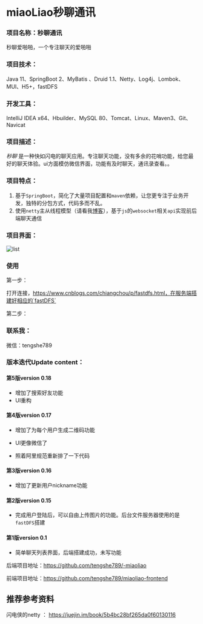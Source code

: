 # miaoLiao秒聊通讯

### 项目名称：秒聊通讯

秒聊爱啪啪，一个专注聊天的爱啪啪

### 项目技术：

Java 11、SpringBoot 2、MyBatis 、Druid 1.1、Netty、Log4j、Lombok、MUI、H5+，fastDFS

### 开发工具：

IntelliJ IDEA  x64、Hbuilder、MySQL 80、Tomcat、Linux、Maven3、Git、Navicat

### 项目描述：

*秒聊* 是一种快如闪电的聊天应用。专注聊天功能，没有多余的花哨功能，给您最好的聊天体验。ui方面模仿微信界面，功能有及时聊天，通讯录查看。。

### 项目特点：

1. 基于`SpringBoot`，简化了大量项目配置和`maven`依赖，让您更专注于业务开发，独特的分包方式，代码多而不乱。
2. 使用`netty`主从线程模型（请看我[博客](https://blog.tengshe789.tech/2018/08/25/io%E6%A8%A1%E5%9E%8B/#more)），基于`js`的`websocket`相关`api`实现前后端聊天通信

### 项目界面：

![list](http://resume.tengshe789.tech/static/im.jpg)

### 使用

第一步：

打开连接，https://www.cnblogs.com/chiangchou/p/fastdfs.html，在服务端搭建好相应的`fastDFS`

第二步：



### 联系我：

微信：tengshe789

### 版本迭代Update content：

#### 第5版version 0.18

- 增加了搜索好友功能
- UI重构

#### 第4版version 0.17

+ 增加了为每个用户生成二维码功能

+ UI更像微信了
+ 照着阿里规范重新排了一下代码

#### 第3版version 0.16

+ 增加了更新用户nickname功能

#### 第2版version 0.15

+ 完成用户登陆后，可以自由上传图片的功能。后台文件服务器使用的是`fastDFS`搭建

#### 第1版version 0.1

+ 简单聊天列表界面，后端搭建成功，未写功能

后端项目地址：https://github.com/tengshe789/-miaoliao

前端项目地址：https://github.com/tengshe789/miaoliao-frontend

## 推荐参考资料

闪电侠的netty ： https://juejin.im/book/5b4bc28bf265da0f60130116